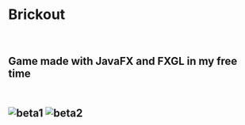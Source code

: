 <h1>Brickout</h1>

<br><h2>Game made with JavaFX and FXGL in my free time<h2><br>
![beta1](https://user-images.githubusercontent.com/65417684/111184640-71ce8e80-85b1-11eb-808e-b8ac05f5fea6.png)
![beta2](https://user-images.githubusercontent.com/65417684/111184749-9165b700-85b1-11eb-98f6-d21e498a5bca.png)
